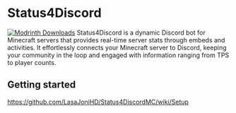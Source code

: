 # Status4Discord
[![Modrinth Downloads](https://img.shields.io/modrinth/dt/status4discord)](https://modrinth.com/plugin/status4discord "Modrinth")
Status4Discord is a dynamic Discord bot for Minecraft servers that provides real-time server stats through embeds and activities. It effortlessly connects your Minecraft server to Discord, keeping your community in the loop and engaged with information ranging from TPS to player counts.

## Getting started

https://github.com/LasaJoniHD/Status4DiscordMC/wiki/Setup
